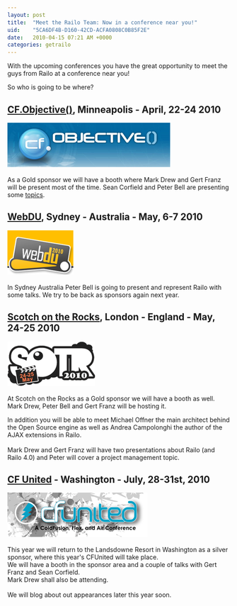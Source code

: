 ```yaml
---
layout: post
title:  "Meet the Railo Team: Now in a conference near you!"
uid:	"5CA6DF4B-D160-42CD-ACFA0808C0B85F2E"
date:   2010-04-15 07:21 AM +0000
categories: getrailo
---
```

<p>With the upcoming conferences you have the great opportunity to meet the guys from Railo at a conference near you!</p>
<p>So who is going to be where?</p>
<h2><a href="http://www.cfobjective.com/">CF.Objective()</a>, Minneapolis - April, 22-24 2010</h2>
<p><a href="http://www.cfobjective.com/"><img src="/blog/assets/content//cfo.png" alt="" width="368" height="100" /></a><br /><br />As a Gold sponsor we will have a booth where Mark Drew and Gert Franz will be present most of the time. Sean Corfield and Peter Bell are presenting some <a href="http://www.cfobjective.com/index.cfm/sessions/">topics</a>.</p>
<h2><a href="http://www.webdu.com.au/">WebDU</a>, Sydney - Australia - May, 6-7 2010</h2>
<p><a href="http://www.webdu.com.au/"><img src="/blog/assets/content//webdu-logo-2010.png" alt="" width="149" height="100" /></a><br /><br />In Sydney Australia Peter Bell is going to present and represent Railo with some talks. We try to be back as sponsors again next year.</p>
<h2><a href="http://www.scotch-on-the-rocks.co.uk/">Scotch on the Rocks</a>, London - England - May, 24-25 2010</h2>
<p><a href="http://www.scotch-on-the-rocks.co.uk/"><img src="/blog/assets/content//SOTR10.png" alt="" width="198" height="100" /></a><br /><br />At Scotch on the Rocks as a Gold sponsor we will have a booth as well. Mark Drew, Peter Bell and Gert Franz will be hosting it.</p>
<p> In addition you will be able to meet Michael Offner the main architect behind the Open Source engine as well as Andrea Campolonghi the author of the AJAX extensions in Railo.<br /><br />Mark Drew and Gert Franz will have two presentations about Railo (and Railo 4.0) and Peter will cover a project management topic.</p>
<h2><a href="http://www.cfunited.com/">CF United</a> - Washington - July, 28-31st, 2010</h2>
<p><a href="http://www.cfunited.com/"><img src="/blog/assets/content//cfunited.png" alt="" width="317" height="100" /></a><br /><br />This year we will return to the Landsdowne Resort in Washington as a silver sponsor, where this year's CFUnited will take place.<br />We will have a booth in the sponsor area and a couple of talks with Gert Franz and Sean Corfield. <br />Mark Drew shall also be attending. <br /><br />We will blog about out appearances later this year soon.</p>